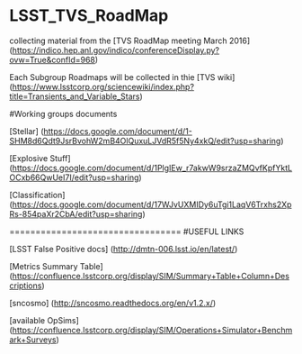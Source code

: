 # LSST_TVS_RoadMap
collecting material from the [TVS RoadMap meeting March 2016] (https://indico.hep.anl.gov/indico/conferenceDisplay.py?ovw=True&confId=968)

Each Subgroup Roadmaps will be collected in thie [TVS wiki] (https://www.lsstcorp.org/sciencewiki/index.php?title=Transients_and_Variable_Stars)


#Working groups documents


[Stellar] (https://docs.google.com/document/d/1-SHM8d6Qdt9JsrBvohW2mB4OlQuxuLJVdR5f5Ny4xkQ/edit?usp=sharing)


[Explosive Stuff] (https://docs.google.com/document/d/1PlgIEw_r7akwW9srzaZMQvfKpfYktLOCxb66QwUeI7I/edit?usp=sharing)


[Classification] (https://docs.google.com/document/d/17WJvUXMIDy6uTgi1LaqV6Trxhs2XpRs-854paXr2CbA/edit?usp=sharing)



=================================
#USEFUL LINKS

[LSST False Positive docs] (http://dmtn-006.lsst.io/en/latest/)

[Metrics Summary Table] (https://confluence.lsstcorp.org/display/SIM/Summary+Table+Column+Descriptions)

[sncosmo] (http://sncosmo.readthedocs.org/en/v1.2.x/)

[available OpSims] (https://confluence.lsstcorp.org/display/SIM/Operations+Simulator+Benchmark+Surveys)
